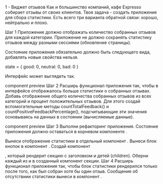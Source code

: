 1 - Виджет отзывов Как и большинство компаний, кафе Expresso собирает отзывы от
своих клиентов. Твоя задача - создать приложение для сбора статистики. Есть
всего три варианта обратной связи: хорошо, нейтрально и плохо.

Шаг 1 Приложение должно отображать количество собранных отзывов для каждой
категории. Приложение не должно сохранять статистику отзывов между разными
сессиями (обновление страницы).

Состояние приложения обязательно должно быть следующего вида, добавлять новые
свойства нельзя.

state = { good: 0, neutral: 0, bad: 0 }

Интерфейс может выглядеть так.

component preview Шаг 2 Расширь функционал приложения так, чтобы в интерфейсе
отображалось больше статистики о собранных отзывах. Добавь отображение общего
количества собранных отзывов из всех категорий и процент положительных отзывов.
Для этого создай вспомогательные методы countTotalFeedback() и
countPositiveFeedbackPercentage(), подсчитывающие эти значения основываясь на
данных в состоянии (вычисляемые данные).

component preview Шаг 3 Выполни рефакторинг приложения. Состояние приложения
должно оставаться в корневом компоненте <App>.

Вынеси отображение статистики в отдельный компонент
<Statistics good={} neutral={} bad={} total={} positivePercentage={}>. Вынеси
блок кнопок в компонент <FeedbackOptions options={} onLeaveFeedback={}>. Создай
компонент <Section title="">, который рендерит секцию с заголовком и детей
(children). Оберни каждый из <Statistics> и <FeedbackOptions> в созданный
компонент секции. Шаг 4 Расширь функционал приложения так, чтобы блок статистики
рендерился только после того, как был собран хотя бы один отзыв. Сообщение об
отсутствиии статистики вынеси в компонент
<Notification message="There is no feedback">.
